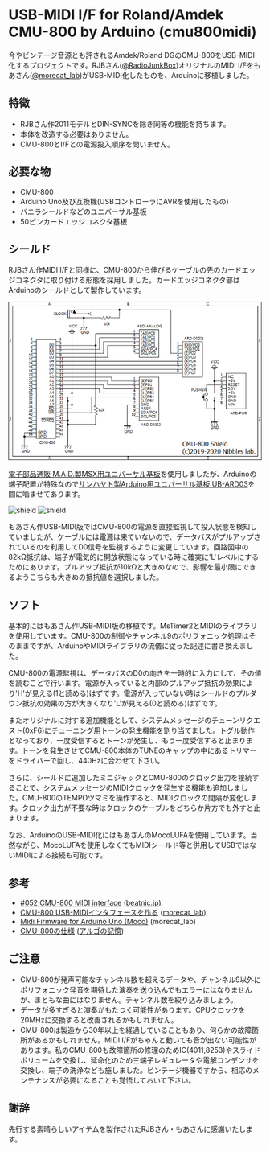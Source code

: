 # USB-MIDI I/F for Roland/Amdek CMU-800 by Arduino (cmu800midi)
今やビンテージ音源とも評されるAmdek/Roland DGのCMU-800をUSB-MIDI化するプロジェクトです。RJBさん([@RadioJunkBox](https://twitter.com/radiojunkbox))オリジナルのMIDI I/Fをもあさん([@morecat_lab](https://twitter.com/morecat_lab))がUSB-MIDI化したものを、Arduinoに移植しました。
## 特徴
- RJBさん作2011モデルとDIN-SYNCを除き同等の機能を持ちます。
- 本体を改造する必要はありません。
- CMU-800とI/Fとの電源投入順序を問いません。
## 必要な物
- CMU-800
- Arduino Uno及び互換機(USBコントローラにAVRを使用したもの)
- バニラシールドなどのユニバーサル基板
- 50ピンカードエッジコネクタ基板
## シールド
RJBさん作MIDI I/Fと同様に、CMU-800から伸びるケーブルの先のカードエッジコネクタに取り付ける形態を採用しました。カードエッジコネクタ部はArduinoのシールドとして製作しています。

![shield](https://github.com/NibblesLab/cmu800midi/blob/master/cmu800midi.PNG)

[電子部品通販 M.A.D.製MSX用ユニバーサル基板](https://la04528673.shop-pro.jp/?pid=100748823)を使用しましたが、Arduinoの端子配置が特殊なので[サンハヤト製Arduino用ユニバーサル基板 UB-ARD03](https://www.sunhayato.co.jp/material2/index.php/item?cell003=%E3%83%A6%E3%83%8B%E3%83%90%E3%83%BC%E3%82%B5%E3%83%AB%E5%9F%BA%E6%9D%BF%E8%A3%BD%E5%93%81&cell004=Arduino%E7%94%A8%E5%9F%BA%E6%9D%BF&name=Arduino%E7%94%A8%E3%83%A6%E3%83%8B%E3%83%90%E3%83%BC%E3%82%B5%E3%83%AB%E5%9F%BA%E6%9D%BF+UB-ARD03&id=505&label=1)を間に噛ませてあります。

![shield](http://retropc.net/ohishi/museum/cmu800midi_1.jpg)
![shield](http://retropc.net/ohishi/museum/cmu800midi_2.jpg)

もあさん作USB-MIDI版ではCMU-800の電源を直接監視して投入状態を検知していましたが、ケーブルには電源は来ていないので、データバスがプルアップされているのを利用してD0信号を監視するように変更しています。回路図中の82kΩ抵抗は、端子が電気的に開放状態になっている時に確実に'L'レベルにするためにあります。プルアップ抵抗が10kΩと大きめなので、影響を最小限にできるようこちらも大きめの抵抗値を選択しました。
## ソフト
基本的にはもあさん作USB-MIDI版の移植です。MsTimer2とMIDIのライブラリを使用しています。CMU-800の制御やチャンネル9のポリフォニック処理はそのままですが、ArduinoやMIDIライブラリの流儀に従った記述に書き換えました。

CMU-800の電源監視は、データバスのD0の向きを一時的に入力にして、その値を読むことで行います。電源が入っていると内部のプルアップ抵抗の効果により'H'が見える(1と読める)はずです。電源が入っていない時はシールドのプルダウン抵抗の効果の方が大きくなり'L'が見える(0と読める)はずです。

またオリジナルに対する追加機能として、システムメッセージのチューンリクエスト(0xF6)にチューニング用トーンの発生機能を割り当てました。トグル動作となっており、一度受信するとトーンが発生し、もう一度受信すると止まります。トーンを発生させてCMU-800本体のTUNEのキャップの中にあるトリマーをドライバーで回し、440Hzに合わせて下さい。

さらに、シールドに追加したミニジャックとCMU-800のクロック出力を接続することで、システムメッセージのMIDIクロックを発生する機能も追加しました。CMU-800のTEMPOツマミを操作すると、MIDIクロックの間隔が変化します。クロック出力が不要な時はクロックのケーブルをどちらか片方でも外すと止まります。

なお、ArduinoのUSB-MIDI化にはもあさんのMocoLUFAを使用しています。当然ながら、MocoLUFAを使用しなくてもMIDIシールド等と併用してUSBではないMIDIによる接続も可能です。
## 参考
- [#052 CMU-800 MIDI interface](http://beatnic.jp/products/cmu-800-midi-interface/) ([beatnic.jp](http://beatnic.jp/))
- [CMU-800 USB-MIDIインタフェースを作る](http://morecatlab.akiba.coocan.jp/lab/index.php/2012/04/cmu-800-usb-midi/) ([morecat_lab](http://morecatlab.akiba.coocan.jp/lab/))
- [Midi Firmware for Arduino Uno (Moco)](http://morecatlab.akiba.coocan.jp/lab/index.php/aruino/midi-firmware-for-arduino-uno-moco/) (morecat_lab)
- [CMU-800の仕様](https://daimonsoft.info/argo/cmu800spec.html#argo) ([アルゴの記憶](https://daimonsoft.info/argo/))
## ご注意
- CMU-800が発声可能なチャンネル数を超えるデータや、チャンネル9以外にポリフォニック発音を期待した演奏を送り込んでもエラーにはなりませんが、まともな曲にはなりません。チャンネル数を絞り込みましょう。
- データが多すぎると演奏がもたつく可能性があります。CPUクロックを20MHzに交換すると改善されるかもしれません。
- CMU-800は製造から30年以上を経過していることもあり、何らかの故障箇所があるかもしれません。MIDI I/Fがちゃんと動いても音が出ない可能性があります。私のCMU-800も故障箇所の修理のためIC(4011,8253)やスライドボリュームを交換し、延命化のため三端子レギュレータや電解コンデンサを交換し、端子の洗浄なども施しました。ビンテージ機器ですから、相応のメンテナンスが必要になることも覚悟しておいて下さい。
## 謝辞
先行する素晴らしいアイテムを製作されたRJBさん・もあさんに感謝いたします。
